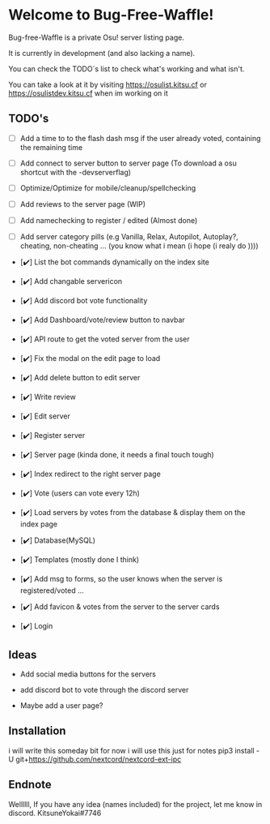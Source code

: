 # Welcome to Bug-Free-Waffle!

Bug-free-Waffle is a private Osu! server listing page.

It is currently in development (and also lacking a name).

You can check the TODO´s list to check what's working and what isn't.

You can take a look at it by visiting https://osulist.kitsu.cf or https://osulistdev.kitsu.cf when im working on it

## TODO's

- [ ] Add a time to to the flash dash msg if the user already voted, containing the remaining time

- [ ] Add connect to server button to server page (To download a osu shortcut with the -devserverflag)

- [ ] Optimize/Optimize for mobile/cleanup/spellchecking

- [ ] Add reviews to the server page (WIP)

- [ ] Add namechecking to register / edited (Almost done)

- [ ] Add server category pills (e.g Vanilla, Relax, Autopilot, Autoplay?, cheating, non-cheating ... (you know what i mean (i hope (i realy do ))))

- [✔️] List the bot commands dynamically on the index site

- [✔️] Add changable servericon

- [✔️] Add discord bot vote functionality

- [✔️] Add Dashboard/vote/review button to navbar

- [✔️] API route to get the voted server from the user

- [✔️] Fix the modal on the edit page to load

- [✔️] Add delete button to edit server

- [✔️] Write review

- [✔️] Edit server

- [✔️] Register server

- [✔️] Server page (kinda done, it needs a final touch tough)

- [✔️] Index redirect to the right server page

- [✔️] Vote (users can vote every 12h)

- [✔️] Load servers by votes from the database & display them on the index page

- [✔️] Database(MySQL)

- [✔️] Templates (mostly done I think)

- [✔️] Add msg to forms, so the user knows when the server is registered/voted ...

- [✔️] Add favicon & votes from the server to the server cards

- [✔️] Login

## Ideas

- Add social media buttons for the servers

- add discord bot to vote through the discord server

- Maybe add a user page?

## Installation

i will write this someday bit for now i will use this just for notes
pip3 install -U git+https://github.com/nextcord/nextcord-ext-ipc

## Endnote

Wellllll,
If you have any idea (names included) for the project, let me know in discord. KitsuneYokai#7746
